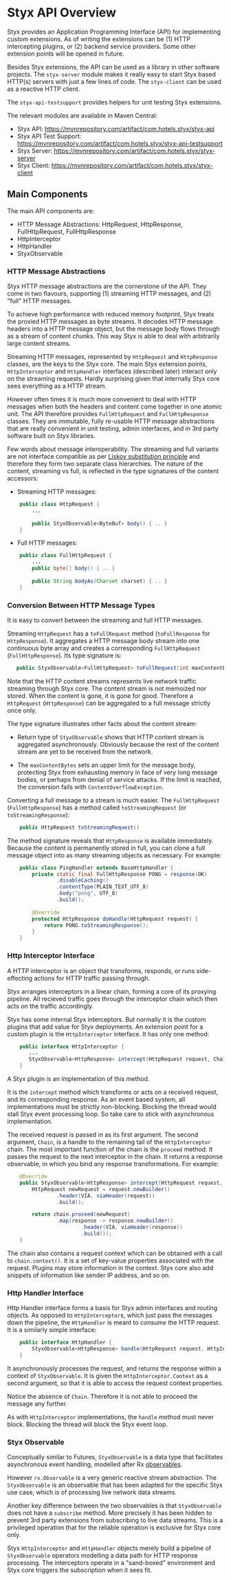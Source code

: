 
# Styx API Overview

Styx provides an Application Programming Interface (API) for implementing custom extensions.
As of writing the extensions can be (1) HTTP intercepting plugins, or (2) backend service 
providers. Some other extension points will be opened in future.

Besides Styx extensions, the API can be used as a library in other software projects. The
`styx-server` module makes it really easy to start Styx based HTTP(s) servers with just a 
few lines of code. The `styx-client` can be used as a reactive HTTP client.

The `styx-api-testsupport` provides helpers for unit testing Styx extensions.
 

The relevant modules are available in Maven Central:

  * Styx API: https://mvnrepository.com/artifact/com.hotels.styx/styx-api
  * Styx API Test Support: https://mvnrepository.com/artifact/com.hotels.styx/styx-api-testsupport
  * Styx Server: https://mvnrepository.com/artifact/com.hotels.styx/styx-server
  * Styx Client: https://mvnrepository.com/artifact/com.hotels.styx/styx-client
  
## Main Components

The main API components are:

   * HTTP Message Abstractions: HttpRequest, HttpResponse, FullHttpRequest, FullHttpResponse
   * HttpInterceptor
   * HttpHandler
   * StyxObservable
   
### HTTP Message Abstractions

Styx HTTP message abstractions are the cornerstone of the API. They come in two flavours, 
supporting (1) streaming HTTP messages, and (2) "full" HTTP messages.

To achieve high performance with reduced memory footprint, Styx treats the proxied 
HTTP messages as byte streams. It decodes HTTP message headers into a HTTP message object,
but the message body flows through as a stream of content chunks. This way Styx is
able to deal with arbitrarily large content streams.

Streaming HTTP messages, represented by `HttpRequest` and `HttpResponse` classes,
are the keys to the Styx core. The main Styx extension points, `HttpInterceptor` 
and `HttpHandler` interfaces (described later) interact only on the streaming requests. 
Hardly surprising  given that internally Styx core sees everything as a HTTP stream. 

However often times it is much more convenient to deal with HTTP messages when both
the headers and content come together in one atomic unit. The API therefore provides
`FullHttpRequest` and `FullHttpResponse` classes. They are immutable, fully re-usable
HTTP message abstractions that are really convenient in unit testing, admin interfaces,
and in 3rd party software built on Styx libraries.

Few words about message interoperability. The streaming and full variants are not 
interface compatible as per
[Liskov substitution principle](https://en.wikipedia.org/wiki/Liskov_substitution_principle) 
and therefore they form two separate class hierarchies. The nature of the content,
streaming vs full, is reflected in the type signatures of the content accessors:

* Streaming HTTP messages: 

```java
    public class HttpRequest { 
        ...
        
        public StyxObservable<ByteBuf> body() { .. }
    }
```

* Full HTTP messages:
   
```java
    public class FullHttpRequest { 
        ...       
        public byte[] body() { .. }
        
        public String bodyAs(Charset charset) { .. }        
    }
```

### Conversion Between HTTP Message Types
 
It is easy to convert between the streaming and full HTTP messages.  

Streaming `HttpRequest` has a `toFullRequest` method (`toFullResponse` for `HttpResponse`).
It aggregates a HTTP message body stream into one continuous byte array and creates a 
corresponding `FullHttpRequest` (`FullHttpResponse`). Its type signature is:

```java
   public StyxObservable<FullHttpRequest> toFullRequest(int maxContentBytes);
```

Note that the HTTP content streams represents live network traffic streaming
through Styx core. The content stream is not memoized nor stored. 
When the content is gone, it is gone for good. 
Therefore a `HttpRequest` (`HttpResponse`) can be aggregated to a full 
message strictly once only.

The type signature illustrates other facts about the content stream:

* Return type of `StyxObservable` shows that HTTP content stream is 
  aggregated asynchronously. Obviously because the rest of the content 
  stream are yet to be received from the network.

* The `maxContentBytes` sets an upper limit for the message 
  body, protecting Styx from exhausting memory in face of very long message
  bodies, or perhaps from denial of service attacks. If the limit is reached,
  the conversion fails with `ContentOverflowException`. 

Converting a full message to a stream is much easier. The `FullHttpRequest` 
(`FullHttpResponse`) has a method called `toStreamingRequest` (or `toStreamingResponse`): 
```java
    public HttpRequest toStreamingRequest()
``` 

The method signature reveals that `HttpResponse` is available immediately.
Because the content is permanently stored in full, you can clone a
full message object into as many streaming objects as necessary. For example:

```java
    public class PingHandler extends BaseHttpHandler {
        private static final FullHttpResponse PONG = response(OK)
                .disableCaching()
                .contentType(PLAIN_TEXT_UTF_8)
                .body("pong", UTF_8)
                .build();
        
        @Override
        protected HttpResponse doHandle(HttpRequest request) {
            return PONG.toStreamingResponse();
        }
    }   
```
 
### Http Interceptor Interface

A HTTP interceptor is an object that transforms, responds, or runs side-effecting actions 
for HTTP traffic passing through. 

Styx arranges interceptors in a linear chain, forming a core of its proxying pipeline.
All recieved traffic goes through the interceptor chain which then acts on the traffic
accordingly.  
  
Styx has some internal Styx interceptors. But normally it is the custom plugins that
add value for Styx deployments. An extension point for a custom plugin is the 
`HttpInterceptor` interface. It has only one method:

```java
    public interface HttpInterceptor {
       ...
       StyxObservable<HttpResponse> intercept(HttpRequest request, Chain chain);
    }
```

A Styx plugin is an implementation of this method. 

It is the `intercept` method which transforms or acts on a received request, 
and its corresponding response. As an event based system, all implementations 
must be strictly non-blocking. Blocking the thread would stall Styx event processing 
loop. So take care to stick with asynchronous implementation.

The received request is passed in as its first argument. The second argument, `Chain`, is
a handle to the remaining tail of the `HttpInterceptor` chain. The most important
function of the chain is the `proceed` method. It passes the request to the
next interceptor in the chain. It returns a response observable, in which you
bind any response transformations. For example:


```java
    @Override
    public StyxObservable<HttpResponse> intercept(HttpRequest request, Chain chain) {
        HttpRequest newRequest = request.newBuilder()
                .header(VIA, viaHeader(request))
                .build();

        return chain.proceed(newRequest)
                .map(response -> response.newBuilder()
                        .header(VIA, viaHeader(response))
                        .build());
    }
```

The chain also contains a request context which can be obtained with a 
call to `chain.context()`. It is a set of key-value properties associated 
with the request. Plugins may store information in the context.
Styx core also add snippets of information like sender IP address, and so on. 

### Http Handler Interface

Http Handler interface forms a basis for Styx admin interfaces and routing objects. 
As opposed to `HttpInterceptor`s, which just pass the messages down the pipeline,
the `HttpHandler` is meant to *consume* the HTTP request. It is a similarly simple
interface:

```java
    public interface HttpHandler {
        StyxObservable<HttpResponse> handle(HttpRequest request, HttpInterceptor.Context context);
    }
```

It asynchronously processes the request, and returns the response within a context of 
`StyxObservable`. It is given the `HttpInterceptor.Context` as a second argument, so that it is able
to access the request context properties.

Notice the absence of `Chain`. Therefore it is not able to proceed the message any further.

As with `HttpInterceptor` implementations, the `handle` method must never block. Blocking the
thread will block the Styx event loop.  


### Styx Observable

Conceptually similar to Futures, `StyxObservable` is a data type that 
facilitates asynchronous event handling, modelled after Rx 
[observables](http://reactivex.io/documentation/observable.html).

However `rx.Observable` is a very generic reactive stream abstraction. 
The `StyxObservable` is an observable that has been adapted 
for the specific Styx use case, which is of processing live network data 
streams. 

Another key difference between the two observables is that `StyxObservable`
does not have a `subscribe` method. More precisely it has been hidden 
to prevent 3rd party extensions from subscribing to live data streams. 
This is a privileged operation that for the reliable operation is exclusive 
for Styx core only.  

Styx `HttpInterceptor` and `HttpHandler` objects merely build a pipeline of 
`StyxObservable` operators modelling a data path for HTTP response processing. 
The interceptors operate in a  "sand-boxed" environment and Styx core 
triggers the subscription when it sees fit.  
